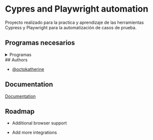 
# Cypres and Playwright automation

Proyecto realizado para la practica y aprendizaje de las herramientas Cypress y Playwright para la automatización de casos de prueba.


## Programas necesarios
<details><summary>Programas</summary> 
<p> 

    - Node JS
    - VS Code
</p>
</details>
## Authors

- [@octokatherine](https://www.github.com/octokatherine)


## Documentation

[Documentation](https://linktodocumentation)


## Roadmap

- Additional browser support

- Add more integrations


